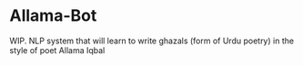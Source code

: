 # Allama-Bot
WIP. NLP system that will learn to write ghazals (form of Urdu poetry) in the style of poet Allama Iqbal
